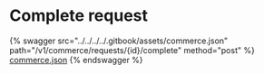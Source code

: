 # Complete request

{% swagger src="../../../../.gitbook/assets/commerce.json" path="/v1/commerce/requests/{id}/complete" method="post" %}
[commerce.json](../../../../.gitbook/assets/commerce.json)
{% endswagger %}
